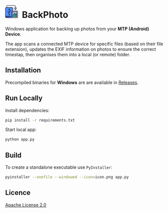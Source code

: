 # <img src="icon.png" height="40"> &nbsp;BackPhoto

Windows application for backing up photos from your **MTP (Android) Device**.

The app scans a connected MTP device for specific files (based on their file extension), updates the EXIF information on photos to ensure the correct timestap, then organises them into a local (or remote) folder.

## Installation

Precompiled binaries for **Windows** are are available in [Releases](https://github.com/jcbyte/backPhoto/releases).

## Run Locally

Install dependencies:

```bash
pip install -r requirements.txt
```

Start local app:

```bash
python app.py
```

## Build

To create a standalone executable use `PyInstaller`:

```bash
pyinstaller --onefile --windowed --icon=icon.png app.py
```

## Licence

[Apache License 2.0](LICENSE)
